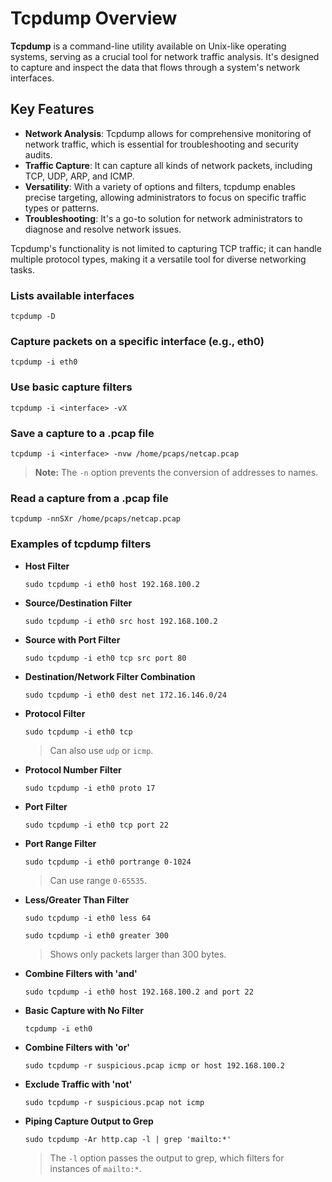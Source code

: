 # Tcpdump Overview

**Tcpdump** is a command-line utility available on Unix-like operating systems, serving as a crucial tool for network traffic analysis. It's designed to capture and inspect the data that flows through a system's network interfaces.

## Key Features

- **Network Analysis**: Tcpdump allows for comprehensive monitoring of network traffic, which is essential for troubleshooting and security audits.
- **Traffic Capture**: It can capture all kinds of network packets, including TCP, UDP, ARP, and ICMP.
- **Versatility**: With a variety of options and filters, tcpdump enables precise targeting, allowing administrators to focus on specific traffic types or patterns.
- **Troubleshooting**: It's a go-to solution for network administrators to diagnose and resolve network issues.

Tcpdump's functionality is not limited to capturing TCP traffic; it can handle multiple protocol types, making it a versatile tool for diverse networking tasks.



### **Lists available interfaces**

```
tcpdump -D
```

### Capture packets on a specific interface (e.g., eth0)

```
tcpdump -i eth0
```

### Use basic capture filters

```
tcpdump -i <interface> -vX
```

### Save a capture to a .pcap file

```
tcpdump -i <interface> -nvw /home/pcaps/netcap.pcap
```

> **Note:** The `-n` option prevents the conversion of addresses to names.

### Read a capture from a .pcap file

```
tcpdump -nnSXr /home/pcaps/netcap.pcap
```

### Examples of tcpdump filters

- **Host Filter**

  ```
  sudo tcpdump -i eth0 host 192.168.100.2
  ```

- **Source/Destination Filter**

  ```
  sudo tcpdump -i eth0 src host 192.168.100.2
  ```

- **Source with Port Filter**

  ```
  sudo tcpdump -i eth0 tcp src port 80
  ```

- **Destination/Network Filter Combination**

  ```
  sudo tcpdump -i eth0 dest net 172.16.146.0/24
  ```

- **Protocol Filter**

  ```
  sudo tcpdump -i eth0 tcp
  ```

  > Can also use `udp` or `icmp`.

- **Protocol Number Filter**

  ```
  sudo tcpdump -i eth0 proto 17
  ```

- **Port Filter**

  ```
  sudo tcpdump -i eth0 tcp port 22
  ```

- **Port Range Filter**

  ```
  sudo tcpdump -i eth0 portrange 0-1024
  ```

  > Can use range `0-65535`.

- **Less/Greater Than Filter**

  ```
  sudo tcpdump -i eth0 less 64
  ```

  ```
  sudo tcpdump -i eth0 greater 300
  ```

  > Shows only packets larger than 300 bytes.

- **Combine Filters with 'and'**

  ```
  sudo tcpdump -i eth0 host 192.168.100.2 and port 22
  ```

- **Basic Capture with No Filter**

  ```
  tcpdump -i eth0
  ```

- **Combine Filters with 'or'**

  ```
  sudo tcpdump -r suspicious.pcap icmp or host 192.168.100.2
  ```

- **Exclude Traffic with 'not'**

  ```
  sudo tcpdump -r suspicious.pcap not icmp
  ```

- **Piping Capture Output to Grep**

  ```
  sudo tcpdump -Ar http.cap -l | grep 'mailto:*'
  ```

  > The `-l` option passes the output to grep, which filters for instances of `mailto:*`.